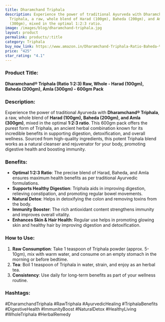 ```yaml
---
title: Dharamchand Triphala
description: Experience the power of traditional Ayurveda with Dharamchand®
  Triphala, a raw, whole blend of Harad (100gm), Baheda (200gm), and Amla
  (300gm), mixed in the optimal 1:2:3 ratio.
image: /images/blog/dharamchand-triphala.jpg
layout: product
permalink: products/:title
category: Triphala
buy_now_link: https://www.amazon.in/Dharamchand-Triphala-Ratio-Baheda-%E0%A4%A4%E0%A5%8D%E0%A4%B0%E0%A4%BF%E0%A4%AB%E0%A4%B2%E0%A4%BE/dp/B0BY989QGG/ref=sr_1_49?crid=3AE0V1J1E19HZ&tag=ayushmonk-21
price: "425"
star_rating: "4.1"
---
```

### Product Title:
**Dharamchand® Triphala (Ratio 1:2:3) Raw, Whole - Harad (100gm), Baheda (200gm), Amla (300gm) - 600gm Pack**

### Description:
Experience the power of traditional Ayurveda with **Dharamchand® Triphala**, a raw, whole blend of **Harad (100gm), Baheda (200gm), and Amla (300gm)**, mixed in the optimal **1:2:3 ratio**. This 600gm pack offers the purest form of Triphala, an ancient herbal combination known for its incredible benefits in supporting digestion, detoxification, and overall wellness. Sourced from high-quality ingredients, this potent Triphala blend works as a natural cleanser and rejuvenator for your body, promoting digestive health and boosting immunity.

### Benefits:
- **Optimal 1:2:3 Ratio**: The precise blend of Harad, Baheda, and Amla ensures maximum health benefits as per traditional Ayurvedic formulations.
- **Supports Healthy Digestion**: Triphala aids in improving digestion, relieving constipation, and promoting regular bowel movements.
- **Natural Detox**: Helps in detoxifying the colon and removing toxins from the body.
- **Immunity Booster**: The rich antioxidant content strengthens immunity and improves overall vitality.
- **Enhances Skin & Hair Health**: Regular use helps in promoting glowing skin and healthy hair by improving digestion and detoxification.

### How to Use:
1. **Raw Consumption**: Take 1 teaspoon of Triphala powder (approx. 5-10gm), mix with warm water, and consume on an empty stomach in the morning or before bedtime.
2. **Tea**: Boil 1 teaspoon of Triphala in water, strain, and enjoy as an herbal tea.
3. **Consistency**: Use daily for long-term benefits as part of your wellness routine.

### Hashtags:
#DharamchandTriphala #RawTriphala #AyurvedicHealing #TriphalaBenefits #DigestiveHealth #ImmunityBoost #NaturalDetox #HealthyLiving #WholeTriphala #HerbalRemedy

